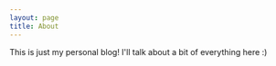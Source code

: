 ```yaml
---
layout: page
title: About
---
```

This is just my personal blog! I'll talk about a bit of everything here :)
